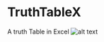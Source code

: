 # TruthTableX
A truth Table in Excel
![alt text]([https://github.com/soyroberto/TruthTableX/blob/main/xceltruth.png])

